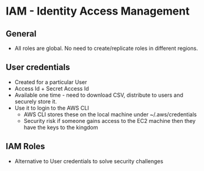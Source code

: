 # IAM - Identity Access Management

## General

- All roles are global. No need to create/replicate roles in different regions.

## User credentials

- Created for a particular User
- Access Id + Secret Access Id
- Available one time - need to download CSV, distribute to users and securely store it.
- Use it to login to the AWS CLI
  - AWS CLI stores these on the local machine under ~/.aws/credentials
  - Security risk if someone gains access to the EC2 machine then they have the keys to the kingdom

## IAM Roles

- Alternative to User credentials to solve security challenges
